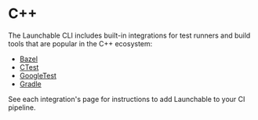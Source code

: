 # C++

The Launchable CLI includes built-in integrations for test runners and build tools that are popular in the C++ ecosystem:

* [Bazel](../integrations/bazel.md)
* [CTest](../integrations/ctest.md)
* [GoogleTest](../integrations/googletest.md)
* [Gradle](../integrations/gradle.md)

See each integration's page for instructions to add Launchable to your CI pipeline.
